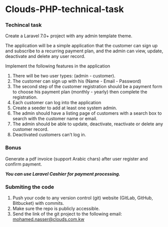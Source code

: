 # Clouds-PHP-technical-task

### Techincal task

Create a Laravel 7.0+ project with any admin template theme.

The application will be a simple application that the customer can sign up and subscribe
to a recurring payment plan, and the admin can view, update, deactivate and delete any
user record.

Implement the following features in the application
1. There will be two user types: (admin - customer).
2. The customer can sign up with his (Name - Email - Password)
3. The second step of the customer registration should be a payment form to choose
his payment plan (monthly - yearly) then complete the registration.
4. Each customer can log into the application
5. Create a seeder to add at least one system admin.
6. The admin should have a listing page of customers with a search box to search
with the customer name or email.
7. The admin should be able to update, deactivate, reactivate or delete any customer
record.
8. Deactivated customers can’t log in.

### Bonus 
Generate a pdf invoice (support Arabic chars) after user register and confirm payment. 


***You can use Laravel Cashier for payment processing.***

### Submiting the code

1. Push your code to any version control (git) website (GitLab, GitHub, Bitbucket) with commits.
2. Make sure the repo is publicly accessible.
3. Send the link of the git project to the following email: mohamed.nasser@clouds.com.kw 
